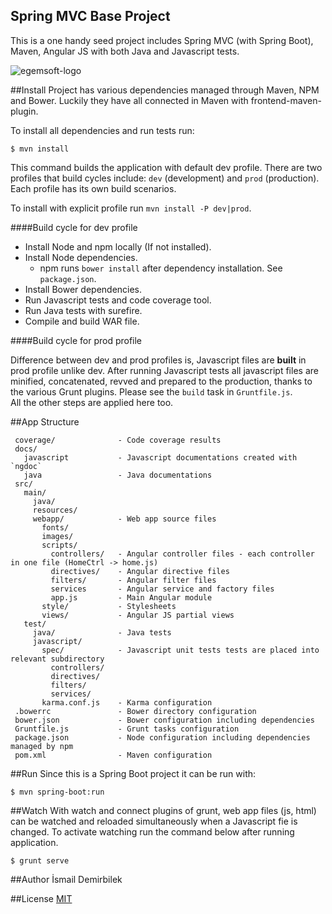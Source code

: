 Spring MVC Base Project
-----------------------

This is a one handy seed project includes Spring MVC (with Spring Boot), Maven, Angular JS with both Java and Javascript tests.

![egemsoft-logo](http://egemsoft.net/images/logo.png)

##Install
Project has various dependencies managed through Maven, NPM and Bower. Luckily they have all connected in Maven with frontend-maven-plugin.

To install all dependencies and run tests run:
```
$ mvn install
```
This command builds the application with default dev profile.
There are two profiles that build cycles include: `dev` (development) and `prod` (production). Each profile has its own build scenarios.

To install with explicit profile run `mvn install -P dev|prod`.

####Build cycle for dev profile

- Install Node and npm locally (If not installed).
- Install Node dependencies.
  - npm runs `bower install` after dependency installation. See `package.json`.
- Install Bower dependencies.
- Run Javascript tests and code coverage tool.
- Run Java tests with surefire.
- Compile and build WAR file.

####Build cycle for prod profile  

Difference between dev and prod profiles is, Javascript files are **built** in prod profile unlike dev. After running Javascript tests all javascript files are minified, concatenated, revved and prepared to the production, thanks to the various Grunt plugins. Please see the `build` task in `Gruntfile.js`.  
All the other steps are applied here too.

##App Structure
```
 coverage/              - Code coverage results
 docs/
   javascript           - Javascript documentations created with `ngdoc`
   java                 - Java documentations
 src/
   main/
     java/
     resources/
     webapp/            - Web app source files
       fonts/
       images/
       scripts/
         controllers/   - Angular controller files - each controller in one file (HomeCtrl -> home.js)
         directives/    - Angular directive files
         filters/       - Angular filter files
         services       - Angular service and factory files
         app.js         - Main Angular module
       style/           - Stylesheets
       views/           - Angular JS partial views
   test/
     java/              - Java tests
     javascript/
       spec/            - Javascript unit tests tests are placed into relevant subdirectory
         controllers/
         directives/
         filters/
         services/
       karma.conf.js    - Karma configuration
 .bowerrc               - Bower directory configuration
 bower.json             - Bower configuration including dependencies
 Gruntfile.js           - Grunt tasks configuration
 package.json           - Node configuration including dependencies managed by npm
 pom.xml                - Maven configuration
```

##Run
Since this is a Spring Boot project it can be run with:
```
$ mvn spring-boot:run
```

##Watch
With watch and connect plugins of grunt, web app files (js, html) can be watched and reloaded simultaneously when a Javascript fie is changed.
To activate watching run the command below after running application.  
```
$ grunt serve
```

##Author
İsmail Demirbilek

##License
[MIT](http://opensource.org/licenses/MIT)